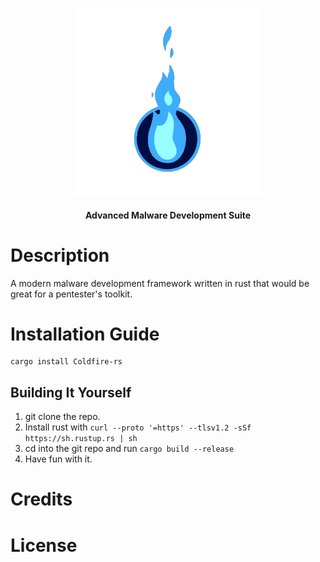 <p align="center">
<a>
  <img src="logo.png">
  </a>
  </p>
 <h4 align="center">Advanced Malware Development Suite</h4>


# Description

 A modern malware development framework written in rust that would be great for a pentester's toolkit. 

# Installation Guide
 
    cargo install Coldfire-rs
  
## Building It Yourself
  
  1. git clone the repo.
  2. Install rust with ```curl --proto '=https' --tlsv1.2 -sSf https://sh.rustup.rs | sh```
  3. cd into the git repo and run ```cargo build --release```
  4. Have fun with it.
  
# Credits


# License
